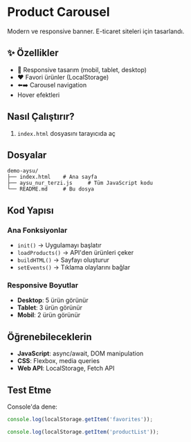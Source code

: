 # Product Carousel

Modern ve responsive banner. E-ticaret siteleri için tasarlandı.

## ✨ Özellikler

- 📱 Responsive tasarım (mobil, tablet, desktop)
- ❤️ Favori ürünler (LocalStorage)
- ⬅️➡️ Carousel navigation
- Hover efektleri

## Nasıl Çalıştırır?

1. `index.html` dosyasını tarayıcıda aç

## Dosyalar

```
demo-aysu/
├── index.html    # Ana sayfa
├── aysu_nur_terzi.js     # Tüm JavaScript kodu
└── README.md     # Bu dosya
```

##  Kod Yapısı

### Ana Fonksiyonlar
- `init()` → Uygulamayı başlatır
- `loadProducts()` → API'den ürünleri çeker
- `buildHTML()` → Sayfayı oluşturur
- `setEvents()` → Tıklama olaylarını bağlar

### Responsive Boyutlar
- **Desktop**: 5 ürün görünür
- **Tablet**: 3 ürün görünür  
- **Mobil**: 2 ürün görünür

## Öğrenebileceklerin

- **JavaScript**: async/await, DOM manipulation
- **CSS**: Flexbox, media queries
- **Web API**: LocalStorage, Fetch API

## Test Etme

Console'da dene:
```javascript
console.log(localStorage.getItem('favorites'));

console.log(localStorage.getItem('productList'));
```
